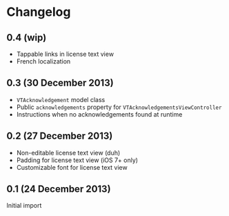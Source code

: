 # Changelog

## 0.4 (wip)

- Tappable links in license text view
- French localization

## 0.3 (30 December 2013)

- `VTAcknowledgement` model class
- Public `acknowledgements` property for `VTAcknowledgementsViewController`
- Instructions when no acknowledgements found at runtime

## 0.2 (27 December 2013)

- Non-editable license text view (duh)
- Padding for license text view (iOS 7+ only)
- Customizable font for license text view

## 0.1 (24 December 2013)

Initial import
